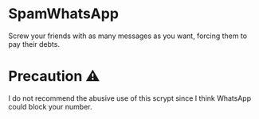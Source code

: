 # SpamWhatsApp
Screw your friends with as many messages as you want, forcing them to pay their debts.

# Precaution ⚠️
I do not recommend the abusive use of this scrypt since I think WhatsApp could block your number.
